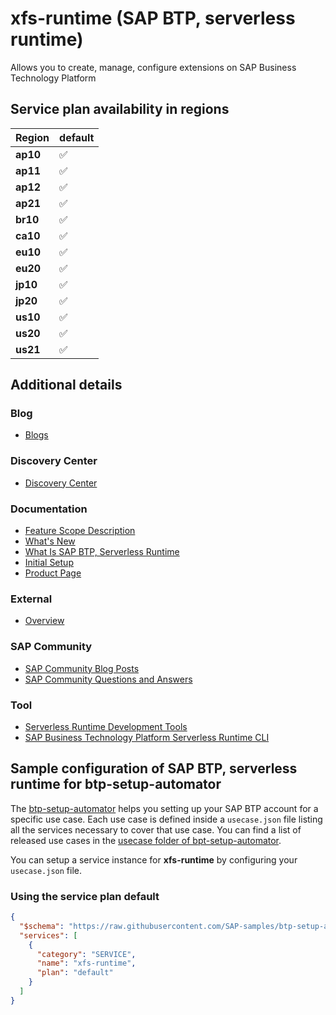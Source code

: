 # xfs-runtime (SAP BTP, serverless runtime)

Allows you to create, manage, configure extensions on SAP Business Technology Platform

## Service plan availability in regions

| Region | default |
|--------|---------|
|  **ap10** | ✅ |
|  **ap11** | ✅ |
|  **ap12** | ✅ |
|  **ap21** | ✅ |
|  **br10** | ✅ |
|  **ca10** | ✅ |
|  **eu10** | ✅ |
|  **eu20** | ✅ |
|  **jp10** | ✅ |
|  **jp20** | ✅ |
|  **us10** | ✅ |
|  **us20** | ✅ |
|  **us21** | ✅ |

## Additional details
### Blog

- [Blogs](https://blogs.sap.com/?s=serverless+runtime)

### Discovery Center

- [Discovery Center](https://discovery-center.cloud.sap/serviceCatalog/serverless-runtime)

### Documentation

- [Feature Scope Description](https://help.sap.com/doc/5e8107bf49684962b897217040398007/)
- [What's New](https://help.sap.com/docs/BTP/bf7b2ff68518427c85b30ac3184ad215/61834baadfcc45a2b4bf6675b518e6f9.html)
- [What Is SAP BTP, Serverless Runtime](https://help.sap.com/docs/BTP/bf7b2ff68518427c85b30ac3184ad215/7b8cc2b0e8d141d6aa37c7dff4d70b82.html)
- [Initial Setup](https://help.sap.com/docs/BTP/bf7b2ff68518427c85b30ac3184ad215/80f67e476a8447378a72b3fcfbce8f3e.html)
- [Product Page](https://help.sap.com/docs/XF_SERVERLESS_RUNTIME)

### External

- [Overview](https://www.youtube.com/embed/hUx3Miq29XQ)

### SAP Community

- [SAP Community Blog Posts](https://community.sap.com/search/?ct=blog&q=SAP%20BTP%2C%20serverless%20runtime)
- [SAP Community Questions and Answers](https://community.sap.com/search/?ct=qa&q=SAP%20BTP%2C%20serverless%20runtime)

### Tool

- [Serverless Runtime Development Tools](https://help.sap.com/docs/BTP/bf7b2ff68518427c85b30ac3184ad215/612f4ceafcdf45bfac40a8fc0b1a88ae.html)
- [SAP Business Technology Platform Serverless Runtime CLI](https://help.sap.com/docs/BTP/bf7b2ff68518427c85b30ac3184ad215/8400ccd0efc94c3096a9468c1e5f63ce.html)

## Sample configuration of **SAP BTP, serverless runtime** for btp-setup-automator

The [btp-setup-automator](https://github.com/SAP-samples/btp-setup-automator) helps you setting up your SAP BTP account for a specific use case. Each use case is defined inside a `usecase.json` file listing all the services necessary to cover that use case. You can find a list of released use cases in the [usecase folder of bpt-setup-automator](https://github.com/SAP-samples/btp-setup-automator/tree/main/usecases).

You can setup a service instance for **xfs-runtime** by configuring your `usecase.json` file.

### Using the service plan **default**

```json
{
  "$schema": "https://raw.githubusercontent.com/SAP-samples/btp-setup-automator/main/libs/btpsa-usecase.json",
  "services": [
    {
      "category": "SERVICE",
      "name": "xfs-runtime",
      "plan": "default"
    }
  ]
}
```
